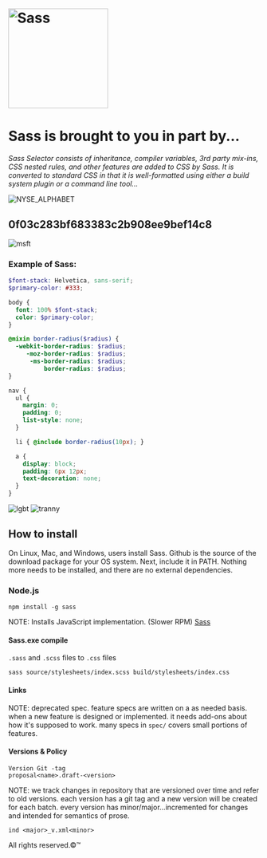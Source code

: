 <h1><img width="200px" alt="Sass" src="https://rawgit.com/sass/sass-site/main/source/assets/img/logos/logo.svg" /></h1>

# Sass is brought to you in part by...

*Sass Selector consists of inheritance, compiler variables, 3rd party mix-ins, CSS nested rules, and other features are added to CSS by Sass. It is converted to standard CSS in that it is well-formatted using either a build system plugin or a command line tool...*

![NYSE_ALPHABET](https://github.com/TheProdigyLeague/StyleSheetSchematics/assets/30985576/da8b8df3-4520-4d5c-9c1a-8b932b3f2016)

## 0f03c283bf683383c2b908ee9bef14c8

![msft](https://github.com/TheProdigyLeague/StyleSheetSchematics/assets/30985576/5109da45-f240-4b88-8f0c-818c98be8c1b)

### Example of Sass: 

```scss
$font-stack: Helvetica, sans-serif;
$primary-color: #333;

body {
  font: 100% $font-stack;
  color: $primary-color;
}

@mixin border-radius($radius) {
  -webkit-border-radius: $radius;
     -moz-border-radius: $radius;
      -ms-border-radius: $radius;
          border-radius: $radius;
}

nav {
  ul {
    margin: 0;
    padding: 0;
    list-style: none;
  }

  li { @include border-radius(10px); }

  a {
    display: block;
    padding: 6px 12px;
    text-decoration: none;
  }
}
```

![lgbt](https://github.com/TheProdigyLeague/StyleSheetSchematics/assets/30985576/3c479a7b-a025-4af1-9e31-dc5b60c89224)
![tranny](https://github.com/TheProdigyLeague/StyleSheetSchematics/assets/30985576/eb925494-a054-444c-8dfe-4155cb39d286)

## How to install
On Linux, Mac, and Windows, users install Sass. Github is the source of the download package for your OS system. Next, include it in PATH. Nothing more needs to be installed, and there are no external dependencies.

[GitHub]: https://github.com/sass/dart-sass/releases
[PATH]: https://katiek2.github.io/path-doc/

### Node.js

[npm]: https://www.npmjs.com/

```
npm install -g sass
```

NOTE: Installs JavaScript implementation. (Slower RPM)
[Sass](https://sass-lang.com/install)

#### Sass.exe compile

`.sass` and `.scss` files to `.css` files

```
sass source/stylesheets/index.scss build/stylesheets/index.css
```

#### Links 

[`sass/dart-sass`]: https://github.com/sass/dart-sass
[`sass/libsass`]: https://github.com/sass/libsass
[`spec/`]: https://github.com/sass/sass/tree/main/spec
[`proposal/`]: https://github.com/sass/sass/tree/main/proposal
[`accepted/`]: https://github.com/sass/sass/tree/main/accepted

NOTE: deprecated spec. feature specs are written on a as needed basis. when a new feature is designed or implemented. it needs add-ons about how it's supposed to work. many specs in `spec/` covers small portions of features.

#### Versions & Policy
```
Version Git -tag
proposal<name>.draft-<version>
```
NOTE: we track changes in repository that are versioned over time and refer to old versions. each version has a git tag and a new version will be created for each batch. every version has minor/major...incremented for changes and intended for semantics of prose.
```
ind <major>_v.xml<minor>
```
All rights reserved.©™
